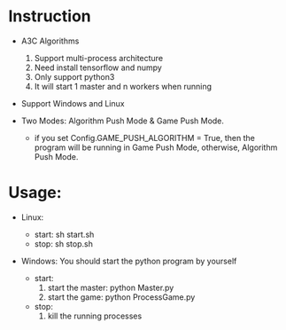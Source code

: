 # Instruction


* A3C Algorithms
    1. Support multi-process architecture
    2. Need install tensorflow and numpy
    3. Only support python3
    4. It will start 1 master and n workers when running

* Support Windows and Linux

* Two Modes:  Algorithm Push Mode & Game Push Mode. 
    
    * if you set Config.GAME_PUSH_ALGORITHM = True, then the program will be running in Game Push Mode, otherwise, Algorithm Push Mode.

# Usage:

* Linux:
    * start: sh start.sh 
    * stop:  sh stop.sh

* Windows: You should start the python program by yourself
    * start: 
        1. start the master:  python Master.py
        2. start the game:    python ProcessGame.py
    * stop: 
        1. kill the running processes